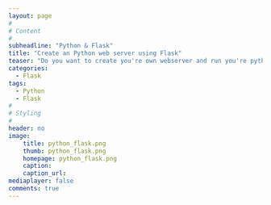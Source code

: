 ```yaml
---
layout: page
#
# Content
#
subheadline: "Python & Flask"
title: "Create an Python web server using Flask"
teaser: "Do you want to create you're own webserver and run you're python code in it?"
categories:
  - Flask
tags:
  - Python
  - Flask
#
# Styling
#
header: no
image:
    title: python_flask.png
    thumb: python_flask.png
    homepage: python_flask.png
    caption: 
    caption_url: 
mediaplayer: false
comments: true
---
```


